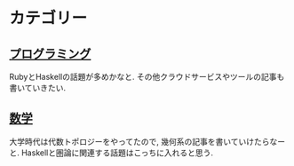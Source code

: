 # カテゴリー

## [プログラミング](/categories/programming/1.html)
RubyとHaskellの話題が多めかなと. その他クラウドサービスやツールの記事も書いていきたい.

## [数学](/categories/math/1.html)
大学時代は代数トポロジーをやってたので, 幾何系の記事を書いていけたらなーと. Haskellと圏論に関連する話題はこっちに入れると思う.
